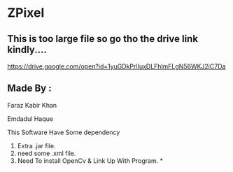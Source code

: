 ZPixel
========

## This is too large file so go tho the drive link kindly....

https://drive.google.com/open?id=1yuGDkPrlIuxDLFhlmFLgN56WKJ2iC7Da


## Made By :

Faraz Kabir Khan 

Emdadul Haque


This Software Have Some dependency

1. Extra .jar file.
2. need some .xml file.
3. Need To install OpenCv & Link Up With  Program. *

